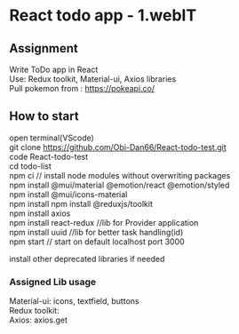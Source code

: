 # React todo app - 1.webIT

## Assignment
Write ToDo app in React\
Use: Redux toolkit, Material-ui, Axios libraries\
Pull pokemon from : https://pokeapi.co/

## How to start

open terminal(VScode)\
git clone https://github.com/Obi-Dan66/React-todo-test.git \
code React-todo-test\
cd todo-list\
npm ci // install node modules without overwriting packages\
npm install @mui/material @emotion/react @emotion/styled\
npm install @mui/icons-material\
npm install npm install @reduxjs/toolkit\
npm install axios\
npm install react-redux //lib for Provider application\
npm install uuid //lib for better task handling(id)\
npm start // start on default localhost port 3000

install other deprecated libraries if needed

### Assigned Lib usage

Material-ui: icons, textfield, buttons\
Redux toolkit:\
Axios: axios.get